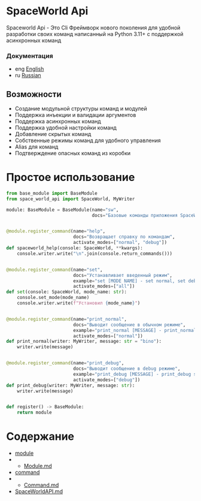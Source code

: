 # SpaceWorld Api
Spaceworld Api - Это Cli Фреймворк нового поколения для удобной разработки своих
команд написанный на Python 3.11+ с поддержкой асинхронных команд

### Документация
- eng [English](eng)
- ru [Russian](ru)

## Возможности
- Создание модульной структуры команд и модулей
- Поддержка инъекции и валидации аргументов 
- Поддержка асинхронных команд
- Поддержка удобной настройки команд
- Добавление скрытых команд
- Собственные режимы команд для удобного управления
- Alias для команд
- Подтверждение опасных команд из коробки

# Простое использование

```python
from base_module import BaseModule
from space_world_api import SpaceWorld, MyWriter

module: BaseModule = BaseModule(name="sw",
                                docs="Базовые команды приложения SpaceWorld")


@module.register_command(name="help",
                         docs="Возвращает справку по командам",
                         activate_modes=["normal", "debug"])
def spaceworld_help(console: SpaceWorld, **kwargs):
    console.writer.write("\n".join(console.return_commands()))


@module.register_command(name="set",
                         docs="Устанавливает введенный режим",
                         example="set [MODE NAME] - set normal, set debug",
                         activate_modes=["all"])
def set(console: SpaceWorld, mode_name: str):
    console.set_mode(mode_name)
    console.writer.write(f"Установил {mode_name}")


@module.register_command(name="print_normal",
                         docs="Выводит сообщение в обычном режиме",
                         example="print_normal [MESSAGE] - print_normal spaceworld",
                         activate_modes=["normal"])
def print_normal(writer: MyWriter, message: str = "bino"):
    writer.write(message)


@module.register_command(name="print_debug",
                         docs="Выводит сообщение в debug режиме",
                         example="print_debug [MESSAGE] - print_debug spaceworld",
                         activate_modes=["debug"])
def print_debug(writer: MyWriter, message: str):
    writer.write(message)


def register() -> BaseModule:
    return module


```
# Содержание
- [module](ru%2Fmodule) 
- - [Module.md](ru%2Fmodule%2FModule.md)
- [command](ru%2Fcommand)
- - [Command.md](ru%2Fcommand%2FCommand.md)
- [SpaceWorldAPI.md](ru%2FSpaceWorldAPI.md)
